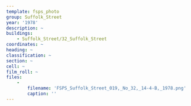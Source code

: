 ```yaml
---
template: fsps_photo
group: Suffolk_Street
year: '1978'
description: ~
buildings:
    - Suffolk_Street/32_Suffolk_Street
coordinates: ~
heading: ~
classification: ~
section: ~
cell: ~
film_roll: ~
files:
    -
        filename: 'FSPS_Suffolk_Street_019,_No_32,_14-4-B,_1978.png'
        caption: ''
---
```

